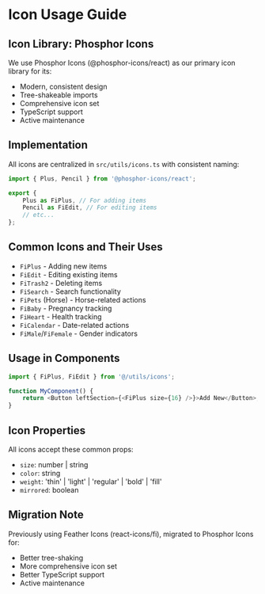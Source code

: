 # Icon Usage Guide

## Icon Library: Phosphor Icons

We use Phosphor Icons (@phosphor-icons/react) as our primary icon library for its:

-   Modern, consistent design
-   Tree-shakeable imports
-   Comprehensive icon set
-   TypeScript support
-   Active maintenance

## Implementation

All icons are centralized in `src/utils/icons.ts` with consistent naming:

```typescript
import { Plus, Pencil } from '@phosphor-icons/react';

export {
	Plus as FiPlus, // For adding items
	Pencil as FiEdit, // For editing items
	// etc...
};
```

## Common Icons and Their Uses

-   `FiPlus` - Adding new items
-   `FiEdit` - Editing existing items
-   `FiTrash2` - Deleting items
-   `FiSearch` - Search functionality
-   `FiPets` (Horse) - Horse-related actions
-   `FiBaby` - Pregnancy tracking
-   `FiHeart` - Health tracking
-   `FiCalendar` - Date-related actions
-   `FiMale`/`FiFemale` - Gender indicators

## Usage in Components

```typescript
import { FiPlus, FiEdit } from '@/utils/icons';

function MyComponent() {
	return <Button leftSection={<FiPlus size={16} />}>Add New</Button>;
}
```

## Icon Properties

All icons accept these common props:

-   `size`: number | string
-   `color`: string
-   `weight`: 'thin' | 'light' | 'regular' | 'bold' | 'fill'
-   `mirrored`: boolean

## Migration Note

Previously using Feather Icons (react-icons/fi), migrated to Phosphor Icons for:

-   Better tree-shaking
-   More comprehensive icon set
-   Better TypeScript support
-   Active maintenance

